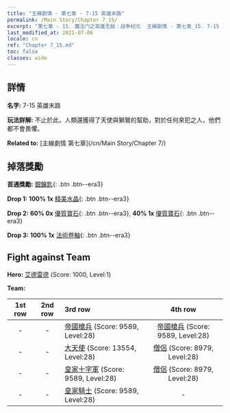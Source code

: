 ```yaml
---
title: "主線劇情 - 第七章 - 7-15 英雄末路"
permalink: /Main Story/Chapter 7_15/
excerpt: "第七章 - 15. 魔法门之英雄无敌：战争纪元  主線劇情 - 第七章_15. 7-15 英雄末路"
last_modified_at: 2021-07-06
locale: cn
ref: "Chapter 7_15.md"
toc: false
classes: wide
---
```


## 詳情

 **名字:** 7-15 英雄末路

 **玩法詳解:** 不止於此，人類還獲得了天使與獅鷲的幫助，對於任何來犯之人，他們都不會畏懼。

 **Related to:** [主線劇情 第七章](/cn/Main Story/Chapter 7/)

## 掉落獎勵

 **首通獎勵:** [銀鑰匙](/cn/Items/con_693/){: .btn .btn--era3}

 **Drop 1:** **100% 1x** [精美水晶](/cn/Items/mat_24/){: .btn .btn--era3}

 **Drop 2:** **60% 0x** [優質寶石](/cn/Items/mat_16/){: .btn .btn--era3}, **40% 1x** [優質寶石](/cn/Items/mat_16/){: .btn .btn--era3}

 **Drop 3:** **100% 1x** [法術卷軸](/cn/Items/con_694/){: .btn .btn--era3}


## Fight against Team
 **Hero:** [艾德雷德](/cn/heroes/Adelaide/) (Score: 1000, Level:1)

 **Team:**


  | 1st row | 2nd row | 3rd row | 4th row |
  |:----:|:----:|:----|:----:|
  | - | - | [帝國槍兵](/cn/units/Pikeman/) (Score: 9589, Level:28)  | [帝國槍兵](/cn/units/Pikeman/) (Score: 9589, Level:28)  |
  | - | - | [大天使](/cn/units/Angel/) (Score: 13554, Level:28)  | [僧侶](/cn/units/Monk/) (Score: 8979, Level:28)  |
  | - | - | [皇家十字軍](/cn/units/Swordsman/) (Score: 9589, Level:28)  | [僧侶](/cn/units/Monk/) (Score: 8979, Level:28)  |
  | - | - | [皇家騎士](/cn/units/Cavalier/) (Score: 9589, Level:28)  | - |


